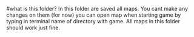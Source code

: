 #what is this folder?
In this folder are saved all maps.
You cant make any changes on them (for now)
you can open map when starting game by typing in terminal name of directory with game.
All maps in this folder should work just fine.
